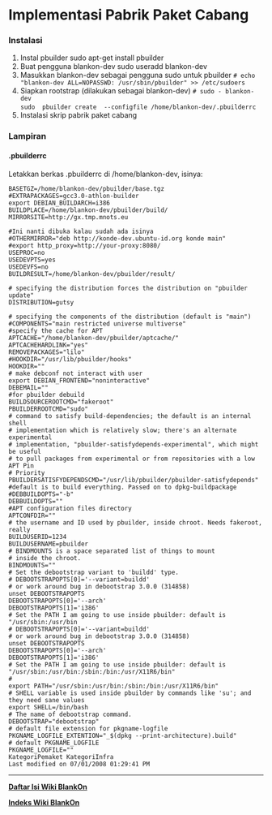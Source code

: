 # Implementasi Pabrik Paket Cabang
### Instalasi
   1. Instal pbuilder
      sudo apt-get install pbuilder
   2. Buat pengguna blankon-dev
      sudo useradd blankon-dev
   3. Masukkan blankon-dev sebagai pengguna sudo untuk pbuilder
      `# echo "blankon-dev ALL=NOPASSWD: /usr/sbin/pbuilder" >> /etc/sudoers`
   4. Siapkan rootstrap (dilakukan sebagai blankon-dev)
      `# sudo - blankon-dev`  
      `sudo  pbuilder create  --configfile /home/blankon-dev/.pbuilderrc`
   5. Instalasi skrip pabrik paket cabang

### Lampiran
#### .pbuilderrc

Letakkan berkas .pbuilderrc di /home/blankon-dev, isinya:

```
BASETGZ=/home/blankon-dev/pbuilder/base.tgz
#EXTRAPACKAGES=gcc3.0-athlon-builder
export DEBIAN_BUILDARCH=i386
BUILDPLACE=/home/blankon-dev/pbuilder/build/
MIRRORSITE=http://gx.tmp.mnots.eu

#Ini nanti dibuka kalau sudah ada isinya
#OTHERMIRROR="deb http://konde-dev.ubuntu-id.org konde main"
#export http_proxy=http://your-proxy:8080/
USEPROC=no
USEDEVPTS=yes
USEDEVFS=no
BUILDRESULT=/home/blankon-dev/pbuilder/result/

# specifying the distribution forces the distribution on "pbuilder update"
DISTRIBUTION=gutsy

# specifying the components of the distribution (default is "main")
#COMPONENTS="main restricted universe multiverse"
#specify the cache for APT
APTCACHE="/home/blankon-dev/pbuilder/aptcache/"
APTCACHEHARDLINK="yes"
REMOVEPACKAGES="lilo"
#HOOKDIR="/usr/lib/pbuilder/hooks"
HOOKDIR=""
# make debconf not interact with user
export DEBIAN_FRONTEND="noninteractive"
DEBEMAIL=""
#for pbuilder debuild
BUILDSOURCEROOTCMD="fakeroot"
PBUILDERROOTCMD="sudo"
# command to satisfy build-dependencies; the default is an internal shell
# implementation which is relatively slow; there's an alternate experimental
# implementation, "pbuilder-satisfydepends-experimental", which might be useful
# to pull packages from experimental or from repositories with a low APT Pin
# Priority
PBUILDERSATISFYDEPENDSCMD="/usr/lib/pbuilder/pbuilder-satisfydepends"
#default is to build everything. Passed on to dpkg-buildpackage
#DEBBUILDOPTS="-b"
DEBBUILDOPTS=""
#APT configuration files directory
APTCONFDIR=""
# the username and ID used by pbuilder, inside chroot. Needs fakeroot, really
BUILDUSERID=1234
BUILDUSERNAME=pbuilder
# BINDMOUNTS is a space separated list of things to mount
# inside the chroot.
BINDMOUNTS=""
# Set the debootstrap variant to 'buildd' type.
# DEBOOTSTRAPOPTS[0]='--variant=buildd'
# or work around bug in debootstrap 3.0.0 (314858)
unset DEBOOTSTRAPOPTS
DEBOOTSTRAPOPTS[0]='--arch'
DEBOOTSTRAPOPTS[1]='i386'
# Set the PATH I am going to use inside pbuilder: default is "/usr/sbin:/usr/bin
# DEBOOTSTRAPOPTS[0]='--variant=buildd'
# or work around bug in debootstrap 3.0.0 (314858)
unset DEBOOTSTRAPOPTS
DEBOOTSTRAPOPTS[0]='--arch'
DEBOOTSTRAPOPTS[1]='i386'
# Set the PATH I am going to use inside pbuilder: default is "/usr/sbin:/usr/bin:/sbin:/bin:/usr/X11R6/bin"
#
export PATH="/usr/sbin:/usr/bin:/sbin:/bin:/usr/X11R6/bin"
# SHELL variable is used inside pbuilder by commands like 'su'; and they need sane values
export SHELL=/bin/bash
# The name of debootstrap command.
DEBOOTSTRAP="debootstrap"
# default file extension for pkgname-logfile
PKGNAME_LOGFILE_EXTENTION="_$(dpkg --print-architecture).build"
# default PKGNAME_LOGFILE
PKGNAME_LOGFILE=""
KategoriPemaket KategoriInfra
Last modified on 07/01/2008 01:29:41 PM
```

---
[**Daftar Isi Wiki BlankOn**](/wiki/DaftarIsi/index.html)

[**Indeks Wiki BlankOn**](/wiki/Indeks.html)
